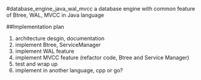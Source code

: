 #database_engine_java_wal_mvcc
a database engine with common feature of Btree, WAL, MVCC in Java language

##Implementation plan

1. architecture desgin, documentation
2. implement Btree, ServiceManager
3. implement WAL feature
4. implement MVCC feature (refactor code, Btree and Service Manager)
5. test and wrap up
6. implement in another language,  cpp or go?
